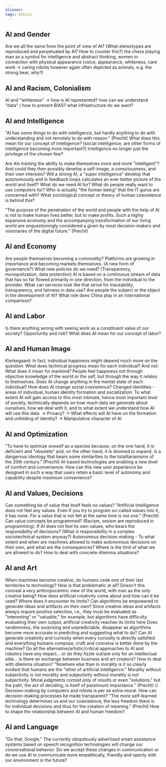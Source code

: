 ```yaml
---
aliases: 
tags: ethics 
---
```


## AI and Gender
Are we all the same from the point of view of AI? (What stereotypes are reproduced and perpetuated by AI? How to counter this?) 
the chess playing man as a symbol for intelligence and abstract thinking, women in connection with physical appearance (voice, appearance, whiteness, care work -> caring robots however again often depicted as animals, e.g. the strong bear, why?)

## AI and Racism, Colonialism
AI and "whiteness" -> how is AI represented? 
how can we understand "data" / how to prevent BIAS? 
    what infrastructure do we want?
	
## AI and Intelligence
"AI has some things to do with intelligence, but hardly anything to do with understanding and not remotely to do with reason." (Precht) What does this mean for our concept of intelligence? (social intelligence, are other forms of intelligence becoming more important?) Intelligence no longer just the privilege of the chosen few?

Are AIs training the ability to make themselves more and more "intelligent"? And could they then possibly develop a self-image, a consciousness, and their own interests? Will a strong AI, a "super intelligence" develop that autonomously and in feedback loops calculates an ever better picture of the world and itself?
What do we need AI for? 
What do people really want to use computers for?
Who is actually "the human being" that the IT gurus are concerned with?
What sociological concept or theory of human coexistence is behind this?

"The purpose of the penetration of the world and people with the help of AI is not to make human lives better, but to make profits. Such a highly expansive economy and the accompanying transformation of our living world are unquestioningly considered a given by most decision-makers and visionaries of the digital future." (Precht)

## AI and Economy

Are people themselves becoming a commodity? 
Platforms are growing in importance and becoming markets themselves. (A new form of governance?) What new policies do we need? (Transparency, monopolization, data protection)
AI is based on a continuous stream of data that has so far flowed primarily in one direction, from the individual to the provider. What can services look like that strive for traceability, transparency, and fairness in data use?
Are people the subject or the object in the development of AI?
What role does China play in an international comparison? 

## AI and Labor

Is there anything wrong with seeing work as a constituent value of our society? Opportunity and risk? What does AI mean for our concept of labor?

## AI and Human Image

Kierkegaard: In fact, individual happiness might depend much more on the question: What does technical progress mean for each individual? And not: What does it mean for mankind?
People feel happiness not through objective knowledge of the world or the self, but through the way it relates to themselves.  Does AI change anything in the mental state of each individual? How does AI change social coexistence?
Changed identities - areas of individual, human identity formation and socialization: To what extent AI will gain access to this most intimate, hence most important level of society, technically depends on how much data we generate about ourselves, how we deal with it, and to what extent we understand how AI will use this data. -> Privacy? -> What effects will AI have on the formation and unfolding of identity? -> Manipulative character of AI

## AI and Optimization

"To have to optimize oneself as a species because, on the one hand, it is deficient and "obsolete" and, on the other hand, it is doomed to expand, is a dangerous ideology that bears some similarities to the totalitarianisms of the 20th century." (Precht)
AI-based technologies are enabling a new level of comfort and convenience. How can this new user experience be designed in such a way that users retain a basic level of autonomy and capability despite maximum convenience?  

## AI and Values, Decisions

Can something be of value that itself feels no values?
"Artificial intelligence does not feel any values. Even if you try to program so-called values into it, it has none. For a value that is not felt at the same time is not one." (Precht)
Can value concepts be programmed? (Racism, sexism are reproduced in programming). If AI does not feel its own values, who bears the responsibility of decisions? (What is responsibility in a complex sociotechnical system anyway?)
Autonomous decision-making - To what extent and when are machines allowed to make autonomous decisions on their own, and what are the consequences?
Where is the limit of what we are allowed to do?
How to deal with concrete dilemma situations?

## AI and Art

When machines become creative, do humans cede one of their last territories to technology? How is that problematic at all? Doesn't this conceal a very anthropocentric view of the world, with man as the only creative being?
How does artificial creativity come about and how can it be used? Where does it encounter its limits? Can algorithms be empowered to generate ideas and artifacts on their own?
Since creative ideas and artifacts always require positive selection, i.e., they must be evaluated as "interesting" or "valuable," for example, but algorithms have difficulty evaluating their own output, artificial creativity reaches its limits here
Does randomness, the surprising and unpredictable, disappear as algorithms become more accurate in predicting and suggesting what to do?
Can AI generate creativity and curiosity when every curiosity is directly satisfied and everything humans compose, craft and conceive is better done by the machine?
Do all the alternative/artistic/critical approaches to AI and robotics have any impact... or do they fizzle out/are only for an intellectual elite... is there an exchange between business and art creators?
How to deal with dilemma situation?
"Nowhere else than in morality is it so clearly evident that humans are the "other of artificial intelligence." Morality without subjectivity is not morality and subjectivity without morality is not subjectivity. Moral judgments consist only of results or even "solutions," but the path, the act of deciding, is itself of paramount importance." (Precht) // Decision-making by computers and robots is per se extra-moral.
How can decision-making processes be made transparent?
"The more self-learned technology determines us and our coexistence, the less freedom there is for individual decisions and thus for the creation of meaning." (Precht) How to shape the relationship between AI and human freedom?

## AI and Language

"Do that, Google." The currently ubiquitously advertised smart assistance systems based on speech recognition technologies will change our conversational behavior. Do we accept these changes in communication or do we use AI to communicate more empathically, friendly and openly with our environment in the future?